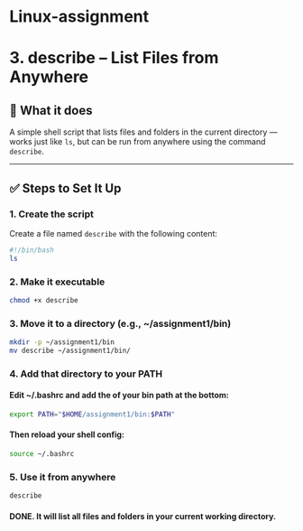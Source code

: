 # Linux-assignment

# 3. describe – List Files from Anywhere

## 📁 What it does
A simple shell script that lists files and folders in the current directory — works just like `ls`, but can be run from anywhere using the command `describe`.

---

## ✅ Steps to Set It Up

### 1. Create the script

Create a file named `describe` with the following content:

```bash
#!/bin/bash
ls
```

### 2. Make it executable
```bash
chmod +x describe
```

### 3. Move it to a directory (e.g., ~/assignment1/bin)
```bash
mkdir -p ~/assignment1/bin
mv describe ~/assignment1/bin/
```

### 4. Add that directory to your PATH
#### Edit ~/.bashrc and add the of your bin path at the bottom:
```bash
export PATH="$HOME/assignment1/bin:$PATH"
```
#### Then reload your shell config:
```bash
source ~/.bashrc
```

### 5. Use it from anywhere
```bash
describe
```
#### DONE. It will list all files and folders in your current working directory.
